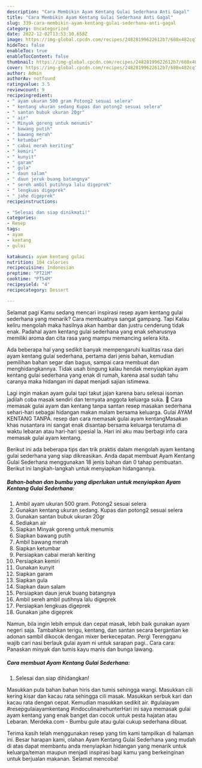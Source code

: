 ```yaml
---
description: "Cara Membikin Ayam Kentang Gulai Sederhana Anti Gagal"
title: "Cara Membikin Ayam Kentang Gulai Sederhana Anti Gagal"
slug: 339-cara-membikin-ayam-kentang-gulai-sederhana-anti-gagal
category: Uncategorized
date: 2022-12-02T13:53:10.658Z
image: https://img-global.cpcdn.com/recipes/24828199622612b7/680x482cq70/ayam-kentang-gulai-sederhana-foto-resep-utama.jpg
hideToc: false
enableToc: true
enableTocContent: false
thumbnail: https://img-global.cpcdn.com/recipes/24828199622612b7/680x482cq70/ayam-kentang-gulai-sederhana-foto-resep-utama.jpg
cover: https://img-global.cpcdn.com/recipes/24828199622612b7/680x482cq70/ayam-kentang-gulai-sederhana-foto-resep-utama.jpg
author: Admin
authorAv: notfound
ratingvalue: 3.5
reviewcount: 9
recipeingredient:
- " ayam ukuran 500 gram Potong2 sesuai selera"
- " kentang ukuran sedang Kupas dan potong2 sesuai selera"
- " santan bubuk ukuran 20gr"
- " air"
- " Minyak goreng untuk menumis"
- " bawang putih"
- " bawang merah"
- " ketumbar"
- " cabai merah keriting"
- " kemiri"
- " kunyit"
- " garam"
- " gula"
- " daun salam"
- " daun jeruk buang batangnya"
- " sereh ambil putihnya lalu digeprek"
- " lengkuas digeprek"
- " jahe digeprek"
recipeinstructions:

- "Selesai dan siap dinikmati!"
categories:
- Resep
tags:
- ayam
- kentang
- gulai

katakunci: ayam kentang gulai 
nutrition: 104 calories
recipecuisine: Indonesian
preptime: "PT21M"
cooktime: "PT54M"
recipeyield: "4"
recipecategory: Dessert

---
```



Selamat pagi Kamu sedang mencari inspirasi resep ayam kentang gulai sederhana yang menarik? Cara membuatnya sangat gampang. Tapi Kalau keliru mengolah maka hasilnya akan hambar dan justru cenderung tidak enak. Padahal ayam kentang gulai sederhana yang enak seharusnya memiliki aroma dan cita rasa yang mampu memancing selera kita.


Ada beberapa hal yang sedikit banyak mempengaruhi kualitas rasa dari ayam kentang gulai sederhana, pertama dari jenis bahan, kemudian pemilihan bahan segar dan bagus, sampai cara membuat dan menghidangkannya. Tidak usah bingung kalau hendak menyiapkan ayam kentang gulai sederhana yang enak di rumah, karena asal sudah tahu caranya maka hidangan ini dapat menjadi sajian istimewa.

Lagi ingin makan ayam gulai tapi takut jajan karena baru selesai isoman jadilah coba masak sendiri dan ternyata anggota keluarga suka. 🙂 Cara memasak gulai ayam dan kentang tanpa santan resep masakan sederhana sehari-hari sebagai hidangan makan malam bersama keluarga. Gulai AYAM KENTANG TANPA. resep dan cara memasak gulai ayam kentangMasakan khas nusantara ini sangat enak disantap bersama keluarga terutama di waktu lebaran atau hari-hari spesial la. Hari ini aku mau berbagi info cara memasak gulai ayam kentang.


Berikut ini ada beberapa tips dan trik praktis dalam mengolah ayam kentang gulai sederhana yang siap dikreasikan. Anda dapat membuat Ayam Kentang Gulai Sederhana menggunakan 18 jenis bahan dan 0 tahap pembuatan. Berikut ini langkah-langkah untuk menyiapkan hidangannya.

<!--inarticleads1-->

##### Bahan-bahan dan bumbu yang diperlukan untuk menyiapkan Ayam Kentang Gulai Sederhana:

1. Ambil  ayam ukuran 500 gram. Potong2 sesuai selera
1. Gunakan  kentang ukuran sedang. Kupas dan potong2 sesuai selera
1. Gunakan  santan bubuk ukuran 20gr
1. Sediakan  air
1. Siapkan  Minyak goreng untuk menumis
1. Siapkan  bawang putih
1. Ambil  bawang merah
1. Siapkan  ketumbar
1. Persiapkan  cabai merah keriting
1. Persiapkan  kemiri
1. Gunakan  kunyit
1. Siapkan  garam
1. Siapkan  gula
1. Siapkan  daun salam
1. Persiapkan  daun jeruk buang batangnya
1. Ambil  sereh ambil putihnya lalu digeprek
1. Persiapkan  lengkuas digeprek
1. Gunakan  jahe digeprek


Namun, bila ingin lebih empuk dan cepat masak, lebih baik gunakan ayam negeri saja. Tambahkan terigu, kentang, dan santan secara bergantian ke adonan sambil dikocok dengan mixer berkecepatan. Pergi Terengganu wajib cari nasi berlauk gulai ayam ni untuk sarapan pagi.. Cara cara: Panaskan minyak dan tumis kayu manis dan bunga lawang. 

<!--inarticleads2-->

##### Cara membuat Ayam Kentang Gulai Sederhana:


1. Selesai dan siap dihidangkan!

Masukkan pula bahan bahan hiris dan tumis sehingga wangi. Masukkan cili kering kisar dan kacau rata sehingga cili masak. Masukkan serbuk kari dan kacau rata dengan cepat. Kemudian masukkan sedikit air. #gulaiayam #resepgulaiayamkentang #indoculinairehunterHari ini saya memasak gulai ayam kentang yang enak banget dan cocok untuk pesta hajatan atau Lebaran. Merdeka.com - Bumbu gule atau gulai cukup sederhana dibuat. 

Terima kasih telah menggunakan resep yang tim kami tampilkan di halaman ini. Besar harapan kami, olahan Ayam Kentang Gulai Sederhana yang mudah di atas dapat membantu anda menyiapkan hidangan yang menarik untuk keluarga/teman maupun menjadi inspirasi bagi kamu yang berkeinginan untuk berjualan makanan. Selamat mencoba!
